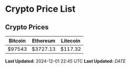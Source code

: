 # Crypto Price List

## Crypto Prices
| Bitcoin | Ethereum | Litecoin |
| ------- | -------- | -------- |
| $97543 | $3727.13 | $117.32 |
**Last Updated:** 2024-12-01 22:45 UTC
**Last Updated:** $DATE$
